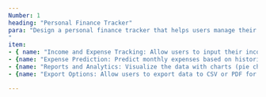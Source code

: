 ```yaml
---
Number: 1
heading: "Personal Finance Tracker"
para: "Design a personal finance tracker that helps users manage their income, expenses, savings, and investments. The application should include:
"
item: 
- { name: "Income and Expense Tracking: Allow users to input their income and expenses, categorize them (e.g., Rent, Utilities, Groceries), and set monthly budgets." }
- {name: "Expense Prediction: Predict monthly expenses based on historical data using basic machine learning algorithms." }
- {name: "Reports and Analytics: Visualize the data with charts (pie charts for categories, line graphs for expenses over time). Provide insights like spending trends." }
- {name: "Export Options: Allow users to export data to CSV or PDF for tax filing purposes." }

---
```


